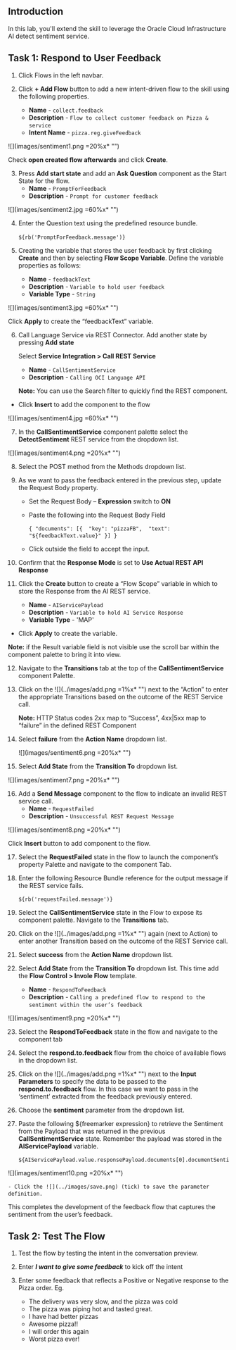 ## Introduction

In this lab, you'll extend the skill to leverage the Oracle Cloud Infrastructure AI detect sentiment service. 

## Task 1: Respond to User Feedback



1.  Click Flows in the left navbar.
	
2.  Click **+ Add Flow** button to add a new intent-driven flow to the skill using the following properties.
    *   **Name** - `collect.feedback`
    *   **Description** - `Flow to collect customer feedback on Pizza & service`
    *   **Intent Name** - `pizza.reg.giveFeedback`

![](images/sentiment1.png =20%x*  "")

Check **open created flow afterwards** and click **Create**.
			

3.  Press **Add start state** and add an **Ask Question** component as the Start State for the flow.
    *   **Name** - `PromptForFeedback`
    *   **Description** - `Prompt for customer feedback`
	

![](images/sentiment2.jpg =60%x*  "")

4.  Enter the Question text using the predefined resource bundle.

    `${rb('PromptForFeedback.message')}`

5.  Creating the variable that stores the user feedback by first clicking <strong>Create</strong> and then by selecting <strong>Flow Scope Variable</strong>. Define the variable properties as follows: 
    *   **Name** - `feedbackText`
    *   **Description** - `Variable to hold user feedback`
    *   **Variable Type** - `String`

![](images/sentiment3.jpg =60%x*  "")
		
Click **Apply** to create the “feedbackText” variable.

6. Call Language Service via REST Connector. Add another state by pressing **Add state**

   Select **Service Integration > Call REST Service**    
    *   **Name** - `CallSentimentService`
    *   **Description** - `Calling OCI Language API`

     **Note:** You can use the Search filter to quickly find the REST component.

 - Click **Insert** to add the component to the flow

![](images/sentiment4.jpg =60%x*  "")

				
7. In the **CallSentimentService** component palette select the **DetectSentiment** REST service from the dropdown list.

![](images/sentiment4.png =20%x*  "")


8. Select the POST method from the Methods dropdown list.

9. As we want to pass the feedback entered in the previous step, update the Request Body property.

   - Set the Request Body – **Expression** switch to **ON**
			
   - Paste the following into the Request Body Field

     ```
     { "documents": [{  "key": "pizzaFB",  "text": "${feedbackText.value}" }] }
     ```
			
   - Click outside the field to accept the input.
			
10. Confirm that the **Response Mode** is set to **Use Actual REST API Response**
	
11. Click the **Create** button to create a “Flow Scope” variable in which to store the Response from the AI REST service.
    *   **Name** - `AIServicePayload`
    *   **Description** - `Variable to hold AI Service Response`
    *   **Variable Type** - 'MAP'
		
- Click **Apply** to create the variable.
			
**Note:** if the Result variable field is not visible use the scroll bar within the component palette to bring it into view.
	

12. Navigate to the **Transitions** tab at the top of the **CallSentimentService** component Palette.
	
13. Click on the ![](../images/add.png =1%x*  "") next to the “Action” to enter the appropriate Transitions based on the outcome of the REST Service call.

    **Note:**  HTTP Status codes 2xx map to “Success”, 4xx|5xx map to “failure” in the defined REST Component


14. Select **failure** from the **Action Name** dropdown list.

    ![](images/sentiment6.png =20%x*  "")


15. Select **Add State** from the **Transition To** dropdown list.

   ![](images/sentiment7.png =20%x*  "")

16. Add a **Send Message** component to the flow to indicate an invalid REST service call.
    *   **Name** - `RequestFailed`
    *   **Description** - `Unsuccessful REST Request Message`

![](images/sentiment8.png =20%x*  "")

Click **Insert** button to add component to the flow.
	

17. Select the **RequestFailed** state in the flow to launch the component’s property Palette and navigate to the component Tab.
	

18. Enter the following Resource Bundle reference for the output message if the REST service fails.

    ```
    ${rb('requestFailed.message')}
    ```

	
19. Select the **CallSentimentService** state in the Flow to expose its component palette. Navigate to the **Transitions** tab.
	
20. Click on the ![](../images/add.png =1%x*  "") again (next to Action) to enter another Transition based on the outcome of the REST Service call.
	
21. Select **success** from the **Action Name** dropdown list.
	
22. Select **Add State** from the **Transition To** dropdown list.  This time add the **Flow Control > Invole Flow** template.
    *   **Name** - `RespondToFeedback`
    *   **Description** - `Calling a predefined flow to respond to the sentiment within the user’s feedback`


![](images/sentiment9.png =20%x*  "")

23. Select the **RespondToFeedback** state in the flow and navigate to the component tab
	
24. Select the **respond.to.feedback** flow from the choice of available flows in the dropdown list.
	
25. Click on the ![](../images/add.png =1%x*  "") next to the **Input Parameters** to specify the data to be passed to the **respond.to.feedback** flow.  In this case we want to pass in the ‘sentiment’ extracted from the feedback previously entered.
	
26. Choose the **sentiment** parameter from the dropdown list.
	
27. Paste the following ${freemarker expression} to retrieve the Sentiment from the Payload that was returned in the previous **CallSentimentService** state.  Remember the payload was stored in the **AIServicePayload** variable.

	```
    ${AIServicePayload.value.responsePayload.documents[0].documentSentiment}
    ```
![](images/sentiment10.png =20%x*  "")

	- Click the ![](../images/save.png) (tick) to save the parameter definition.
			
This completes the development of the feedback flow that captures the sentiment from the user’s feedback.

<!-- 
====================================================================
= TEST OUT THE FLOW                                                =
====================================================================
-->

## Task 2: Test The Flow
1. Test the flow by testing the intent in the conversation preview.
	

2. Enter _**I want to give some feedback**_ to kick off the intent
	

3. Enter some feedback that reflects a Positive or Negative response to the Pizza order.
   Eg.
	- The delivery was very slow, and the pizza was cold
	- The pizza was piping hot and tasted great.
	- I have had better pizzas
	- Awesome pizza!!
	- I will order this again
	- Worst pizza ever!